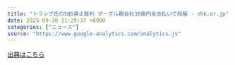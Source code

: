 ```yaml
---
title: "トランプ氏のSNS停止裁判 グーグル親会社36億円余支払いで和解 - nhk.or.jp"
date: 2025-09-30 11:29:37 +0900
categories: ["ニュース"]
source: "https://www.google-analytics.com/analytics.js"
---
```


[出典はこちら](https://www.google-analytics.com/analytics.js)
